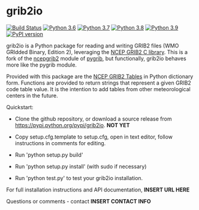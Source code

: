 # grib2io

[![Build Status](https://travis-ci.com/eengl/grib2io.svg?branch=master)](https://travis-ci.com/eengl/grib2io)
[![Python 3.6](https://img.shields.io/badge/python-3.6-blue.svg)](https://www.python.org/downloads/release/python-360/)
[![Python 3.7](https://img.shields.io/badge/python-3.7-blue.svg)](https://www.python.org/downloads/release/python-370/)
[![Python 3.8](https://img.shields.io/badge/python-3.8-blue.svg)](https://www.python.org/downloads/release/python-380/)
[![Python 3.9](https://img.shields.io/badge/python-3.9-blue.svg)](https://www.python.org/downloads/release/python-390/)
[![PyPI version](https://badge.fury.io/py/grib2io.svg)](https://badge.fury.io/py/grib2io)

grib2io is a Python package for reading and writing GRIB2 files (WMO GRIdded Binary, Edition 2), leveraging the [NCEP GRIB2 C library](https://github.com/NOAA-EMC/NCEPLIBS-g2c).  This is a fork of the [ncepgrib2](https://github.com/jswhit/pygrib/blob/master/ncepgrib2.py) module of [pygrib](https://github.com/jswhit/pygrib), but functionally, grib2io behaves more like the pygrib module.

Provided with this package are the [NCEP GRIB2 Tables](https://www.nco.ncep.noaa.gov/pmb/docs/grib2/grib2_doc/) in Python dictionary form.  Functions are provided to return strings that represent a given GRIB2 code table value.  It is the intention to add tables from other meteorological centers in the future.

Quickstart:

* Clone the github repository, or download a source release from https://pypi.python.org/pypi/grib2io. **NOT YET**

* Copy setup.cfg.template to setup.cfg, open in text editor, follow instructions in
comments for editing.

* Run 'python setup.py build'

* Run 'python setup.py install' (with sudo if necessary)

* Run 'python test.py' to test your grib2io installation.

For full installation instructions and API documentation, __INSERT URL HERE__

Questions or comments - contact __INSERT CONTACT INFO__
